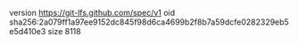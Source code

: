 version https://git-lfs.github.com/spec/v1
oid sha256:2a079ff1a97ee9152dc845f98d6ca4699b2f8b7a59dcfe0282329eb5e5d410e3
size 8118
